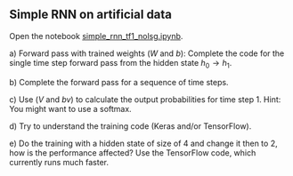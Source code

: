 ## Simple RNN on artificial data 

Open the notebook [simple_rnn_tf1_nolsg.ipynb](XXX).

a) Forward pass with trained weights ($W$ and $b$): Complete the code for the single time step forward pass from the hidden state $h_0 \rightarrow h_1$. 

b) Complete the forward pass for a sequence of time steps. 

c) Use ($V$ and $bv$) to calculate the output probabilities for time step 1. Hint: You might want to use a softmax.

d) Try to understand the training code (Keras and/or TensorFlow). 

e) Do the training with a hidden state of size of 4 and change it then to 2, how is the performance affected? Use the TensorFlow code, which currently runs much faster.
